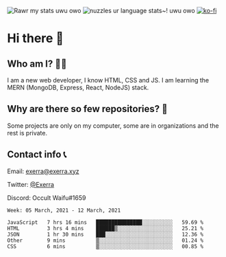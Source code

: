 ![Rawr my stats uwu owo](https://github-readme-stats.vercel.app/api?username=Exerra&show_icons=true&theme=buefy)
![nuzzles ur language stats~! uwu owo](https://github-readme-stats.vercel.app/api/top-langs/?username=Exerra&layout=compact)
[![ko-fi](https://www.ko-fi.com/img/githubbutton_sm.svg)](https://ko-fi.com/X8X130H96)
# Hi there 👋
## Who am I? 🙋‍♀️
I am a new web developer, I know HTML, CSS and JS. I am learning the MERN (MongoDB, Express, React, NodeJS) stack.
## Why are there so few repositories? 🤔
Some projects are only on my computer, some are in organizations and the rest is private.
## Contact info 📞
Email: [exerra@exerra.xyz](mailto:exerra@exerra.xyz)

Twitter: [@Exerra](https://twitter.com/exerra)

Discord: Occult Waifu#1659

<!--START_SECTION:waka-->
```text
Week: 05 March, 2021 - 12 March, 2021

JavaScript   7 hrs 16 mins   ███████████████░░░░░░░░░░   59.69 % 
HTML         3 hrs 4 mins    ██████▒░░░░░░░░░░░░░░░░░░   25.21 % 
JSON         1 hr 30 mins    ███░░░░░░░░░░░░░░░░░░░░░░   12.36 % 
Other        9 mins          ▒░░░░░░░░░░░░░░░░░░░░░░░░   01.24 % 
CSS          6 mins          ▒░░░░░░░░░░░░░░░░░░░░░░░░   00.85 % 
```
<!--END_SECTION:waka-->

